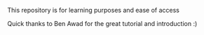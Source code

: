 This repository is for learning purposes and ease of access

Quick thanks to Ben Awad for the great tutorial and introduction :)